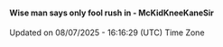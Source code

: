 #### Wise man says only fool rush in - McKidKneeKaneSir
Updated on 08/07/2025 - 16:16:29 (UTC) Time Zone
